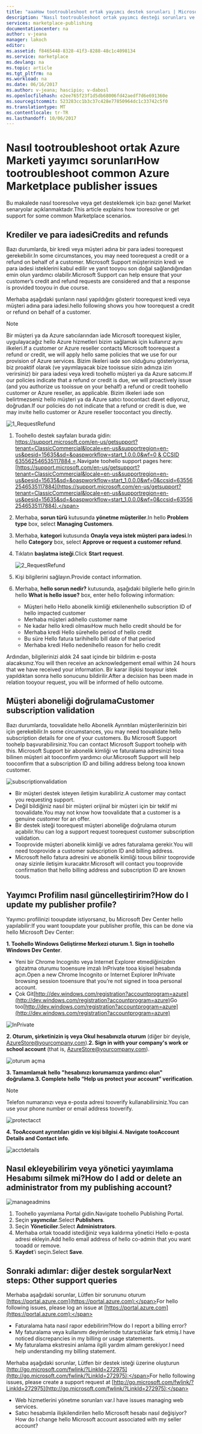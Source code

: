```yaml
---
title: "aaaHow tootroubleshoot ortak yayımcı destek sorunları | Microsoft Docs"
description: "Nasıl tootroubleshoot ortak yayımcı desteği sorunları ve nasıl tooget destek anlama"
services: marketplace-publishing
documentationcenter: na
author: v-jeana
manager: lakoch
editor: 
ms.assetid: f8465448-8328-41f3-8288-48c1c4098134
ms.service: marketplace
ms.devlang: na
ms.topic: article
ms.tgt_pltfrm: na
ms.workload: na
ms.date: 06/16/2017
ms.author: v-jeana; hascipio; v-dabosl
ms.openlocfilehash: e2ee765f23f1d5db68006fd42aedf7d6e691360e
ms.sourcegitcommit: 523283cc1b3c37c428e77850964dc1c33742c5f0
ms.translationtype: MT
ms.contentlocale: tr-TR
ms.lasthandoff: 10/06/2017
---
```

# <a name="how-tootroubleshoot-common-azure-marketplace-publisher-issues"></a><span data-ttu-id="2d8b3-103">Nasıl tootroubleshoot ortak Azure Marketi yayımcı sorunları</span><span class="sxs-lookup"><span data-stu-id="2d8b3-103">How tootroubleshoot common Azure Marketplace publisher issues</span></span>
<span data-ttu-id="2d8b3-104">Bu makalede nasıl tooresolve veya get desteklemek için bazı genel Market senaryolar açıklanmaktadır.</span><span class="sxs-lookup"><span data-stu-id="2d8b3-104">This article explains how tooresolve or get support for some common Marketplace scenarios.</span></span>

## <a name="credits-and-refunds"></a><span data-ttu-id="2d8b3-105">Krediler ve para iadesi</span><span class="sxs-lookup"><span data-stu-id="2d8b3-105">Credits and refunds</span></span>
<span data-ttu-id="2d8b3-106">Bazı durumlarda, bir kredi veya müşteri adına bir para iadesi toorequest gerekebilir.</span><span class="sxs-lookup"><span data-stu-id="2d8b3-106">In some circumstances, you may need toorequest a credit or a refund on behalf of a customer.</span></span>  <span data-ttu-id="2d8b3-107">Microsoft Support müşterinizin kredi ve para iadesi isteklerini kabul edilir ve yanıt tooyou son doğal sağlandığından emin olun yardımcı olabilir.</span><span class="sxs-lookup"><span data-stu-id="2d8b3-107">Microsoft Support can help ensure that your customer’s credit and refund requests are considered and that a response is provided tooyou in due course.</span></span>

<span data-ttu-id="2d8b3-108">Merhaba aşağıdaki şunların nasıl yapıldığını gösterir toorequest kredi veya müşteri adına para iadesi.</span><span class="sxs-lookup"><span data-stu-id="2d8b3-108">hello following shows you how toorequest a credit or refund on behalf of a customer.</span></span>

> [!NOTE]
> <span data-ttu-id="2d8b3-109">Bir müşteri ya da Azure satıcılarından iade Microsoft toorequest kişiler, uygulayacağız hello Azure hizmetleri bizim sağlamak için kullanırız aynı ilkeleri.</span><span class="sxs-lookup"><span data-stu-id="2d8b3-109">If a customer or Azure reseller contacts Microsoft toorequest a refund or credit, we will apply hello same policies that we use for our provision of Azure services.</span></span> <span data-ttu-id="2d8b3-110">Bizim ilkeleri iade son olduğunu gösteriyorsa, biz proaktif olarak (ve yayımlayacak bize tooissue sizin adınıza izin verirsiniz) bir para iadesi veya kredi toohello müşteri ya da Azure satıcımı.</span><span class="sxs-lookup"><span data-stu-id="2d8b3-110">If our policies indicate that a refund or credit is due, we will proactively issue (and you authorize us tooissue on your behalf) a refund or credit toohello customer or Azure reseller, as applicable.</span></span> <span data-ttu-id="2d8b3-111">Bizim ilkeleri iade son belirtmezseniz hello müşteri ya da Azure satıcı toocontact davet ediyoruz, doğrudan.</span><span class="sxs-lookup"><span data-stu-id="2d8b3-111">If our policies do not indicate that a refund or credit is due, we may invite hello customer or Azure reseller toocontact you directly.</span></span>
>
>

  ![1_RequestRefund][1]

1. <span data-ttu-id="2d8b3-113">Toohello destek sayfaları burada gidin: [https://support.microsoft.com/en-us/getsupport?tenant=ClassicCommercial&locale=en-us&supportregion=en-us&pesid=15635&sd=&oaspworkflow=start_1.0.0.0&wf=0 & CCSID 635562546535117884 =](https://support.microsoft.com/en-us/getsupport?tenant=ClassicCommercial&locale=en-us&supportregion=en-us&pesid=15635&sd=&oaspworkflow=start_1.0.0.0&wf=0&ccsid=635562546535117884).</span><span class="sxs-lookup"><span data-stu-id="2d8b3-113">Navigate toohello support pages here: [https://support.microsoft.com/en-us/getsupport?tenant=ClassicCommercial&locale=en-us&supportregion=en-us&pesid=15635&sd=&oaspworkflow=start_1.0.0.0&wf=0&ccsid=635562546535117884](https://support.microsoft.com/en-us/getsupport?tenant=ClassicCommercial&locale=en-us&supportregion=en-us&pesid=15635&sd=&oaspworkflow=start_1.0.0.0&wf=0&ccsid=635562546535117884).</span></span>
2. <span data-ttu-id="2d8b3-114">Merhaba, **sorun türü** kutusunda **yönetme müşteriler**.</span><span class="sxs-lookup"><span data-stu-id="2d8b3-114">In hello **Problem type** box, select **Managing Customers**.</span></span>
3. <span data-ttu-id="2d8b3-115">Merhaba, **kategori** kutusunda **Onayla veya istek müşteri para iadesi**.</span><span class="sxs-lookup"><span data-stu-id="2d8b3-115">In hello **Category** box, select **Approve or request a customer refund**.</span></span>
4. <span data-ttu-id="2d8b3-116">Tıklatın **başlatma isteği**.</span><span class="sxs-lookup"><span data-stu-id="2d8b3-116">Click **Start request**.</span></span>

   ![2_RequestRefund][2]

1. <span data-ttu-id="2d8b3-118">Kişi bilgilerini sağlayın.</span><span class="sxs-lookup"><span data-stu-id="2d8b3-118">Provide contact information.</span></span>
2. <span data-ttu-id="2d8b3-119">Merhaba, **hello sorun nedir?** kutusunda, aşağıdaki bilgilerle hello girin:</span><span class="sxs-lookup"><span data-stu-id="2d8b3-119">In hello **What is hello issue?** box, enter hello following information:</span></span>

   * <span data-ttu-id="2d8b3-120">Müşteri hello Hello abonelik kimliği etkilenen</span><span class="sxs-lookup"><span data-stu-id="2d8b3-120">hello subscription ID of hello impacted customer</span></span>
   * <span data-ttu-id="2d8b3-121">Merhaba müşteri adı</span><span class="sxs-lookup"><span data-stu-id="2d8b3-121">hello customer name</span></span>
   * <span data-ttu-id="2d8b3-122">Ne kadar hello kredi olması</span><span class="sxs-lookup"><span data-stu-id="2d8b3-122">How much hello credit should be for</span></span>
   * <span data-ttu-id="2d8b3-123">Merhaba kredi Hello süre</span><span class="sxs-lookup"><span data-stu-id="2d8b3-123">hello period of hello credit</span></span>
   * <span data-ttu-id="2d8b3-124">Bu süre Hello fatura tarihi</span><span class="sxs-lookup"><span data-stu-id="2d8b3-124">hello bill date of that period</span></span>
   * <span data-ttu-id="2d8b3-125">Merhaba kredi Hello nedeni</span><span class="sxs-lookup"><span data-stu-id="2d8b3-125">hello reason for hello credit</span></span>

<span data-ttu-id="2d8b3-126">Ardından, bilgilerinizi aldık 24 saat içinde bir bildirim e-posta alacaksınız.</span><span class="sxs-lookup"><span data-stu-id="2d8b3-126">You will then receive an acknowledgement email within 24 hours that we have received your information.</span></span> <span data-ttu-id="2d8b3-127">Bir karar ilişkisi tooyour istek yapıldıktan sonra hello sonucunu bildirilir.</span><span class="sxs-lookup"><span data-stu-id="2d8b3-127">After a decision has been made in relation tooyour request, you will be informed of hello outcome.</span></span>

## <a name="customer-subscription-validation"></a><span data-ttu-id="2d8b3-128">Müşteri aboneliği doğrulama</span><span class="sxs-lookup"><span data-stu-id="2d8b3-128">Customer subscription validation</span></span>
<span data-ttu-id="2d8b3-129">Bazı durumlarda, toovalidate hello Abonelik Ayrıntıları müşterilerinizin biri için gerekebilir.</span><span class="sxs-lookup"><span data-stu-id="2d8b3-129">In some circumstances, you may need toovalidate hello subscription details for one of your customers.</span></span> <span data-ttu-id="2d8b3-130">Bu Microsoft Support toohelp başvurabilirsiniz.</span><span class="sxs-lookup"><span data-stu-id="2d8b3-130">You can contact Microsoft Support toohelp with this.</span></span> <span data-ttu-id="2d8b3-131">Microsoft Support bir abonelik kimliği ve faturalama adresinizi tooa bilinen müşteri ait tooconfirm yardımcı olur.</span><span class="sxs-lookup"><span data-stu-id="2d8b3-131">Microsoft Support will help tooconfirm that a subscription ID and billing address belong tooa known customer.</span></span>

  ![subscriptionvalidation][3]

* <span data-ttu-id="2d8b3-133">Bir müşteri destek isteyen iletişim kurabiliriz.</span><span class="sxs-lookup"><span data-stu-id="2d8b3-133">A customer may contact you requesting support.</span></span>
* <span data-ttu-id="2d8b3-134">Değil bildiğiniz nasıl bir müşteri orijinal bir müşteri için bir teklif mi toovalidate.</span><span class="sxs-lookup"><span data-stu-id="2d8b3-134">You may not know how toovalidate that a customer is a genuine customer for an offer.</span></span>
* <span data-ttu-id="2d8b3-135">Bir destek isteği toorequest müşteri aboneliğe doğrulama oturum açabilir.</span><span class="sxs-lookup"><span data-stu-id="2d8b3-135">You can log a support request toorequest customer subscription validation.</span></span>
* <span data-ttu-id="2d8b3-136">Tooprovide müşteri abonelik kimliği ve adres faturalama gerekir.</span><span class="sxs-lookup"><span data-stu-id="2d8b3-136">You will need tooprovide a customer subscription ID and billing address.</span></span>
* <span data-ttu-id="2d8b3-137">Microsoft hello fatura adresini ve abonelik kimliği toous bilinir tooprovide onay sizinle iletişim kuracaktır.</span><span class="sxs-lookup"><span data-stu-id="2d8b3-137">Microsoft will contact you tooprovide confirmation that hello billing address and subscription ID are known toous.</span></span>

## <a name="how-do-i-update-my-publisher-profile"></a><span data-ttu-id="2d8b3-138">Yayımcı Profilim nasıl güncelleştiririm?</span><span class="sxs-lookup"><span data-stu-id="2d8b3-138">How do I update my publisher profile?</span></span>
<span data-ttu-id="2d8b3-139">Yayımcı profilinizi tooupdate istiyorsanız, bu Microsoft Dev Center hello yapılabilir:</span><span class="sxs-lookup"><span data-stu-id="2d8b3-139">If you want tooupdate your publisher profile, this can be done via hello Microsoft Dev Center:</span></span>

<span data-ttu-id="2d8b3-140">**1. Toohello Windows Geliştirme Merkezi oturum**.</span><span class="sxs-lookup"><span data-stu-id="2d8b3-140">**1. Sign in toohello Windows Dev Center**.</span></span>

* <span data-ttu-id="2d8b3-141">Yeni bir Chrome Incognito veya Internet Explorer etmediğinizden gözatma oturumu tooensure imzalı InPrivate tooa kişisel hesabında açın.</span><span class="sxs-lookup"><span data-stu-id="2d8b3-141">Open a new Chrome Incognito or Internet Explorer InPrivate browsing session tooensure that you’re not signed in tooa personal account.</span></span>
* <span data-ttu-id="2d8b3-142">Çok Git[http://dev.windows.com/registration?accountprogram=azure](http://dev.windows.com/registration?accountprogram=azure)</span><span class="sxs-lookup"><span data-stu-id="2d8b3-142">Go too[http://dev.windows.com/registration?accountprogram=azure](http://dev.windows.com/registration?accountprogram=azure)</span></span>

![InPrivate][4]

<span data-ttu-id="2d8b3-144">**2. Oturum, şirketinizin iş veya Okul hesabınızla oturum** (diğer bir deyişle, AzureStore@yourcompany.com).</span><span class="sxs-lookup"><span data-stu-id="2d8b3-144">**2. Sign in with your company's work or school account** (that is, AzureStore@yourcompany.com).</span></span>

![oturum açma][5]

<span data-ttu-id="2d8b3-146">**3. Tamamlamak hello "hesabınızı korumamıza yardımcı olun" doğrulama**.</span><span class="sxs-lookup"><span data-stu-id="2d8b3-146">**3. Complete hello “Help us protect your account” verification**.</span></span>

> [!NOTE]
> <span data-ttu-id="2d8b3-147">Telefon numaranızı veya e-posta adresi tooverify kullanabilirsiniz.</span><span class="sxs-lookup"><span data-stu-id="2d8b3-147">You can use your phone number or email address tooverify.</span></span>
>
>

![protectacct][6]

<span data-ttu-id="2d8b3-149">**4. TooAccount ayrıntıları gidin ve kişi bilgisi**.</span><span class="sxs-lookup"><span data-stu-id="2d8b3-149">**4. Navigate tooAccount Details and Contact info**.</span></span>

![acctdetails][7]

## <a name="how-do-i-add-or-delete-an-administrator-from-my-publishing-account"></a><span data-ttu-id="2d8b3-151">Nasıl ekleyebilirim veya yönetici yayımlama Hesabımı silmek mi?</span><span class="sxs-lookup"><span data-stu-id="2d8b3-151">How do I add or delete an administrator from my publishing account?</span></span>
![manageadmins][8]

1. <span data-ttu-id="2d8b3-153">Toohello yayımlama Portal gidin.</span><span class="sxs-lookup"><span data-stu-id="2d8b3-153">Navigate toohello Publishing Portal.</span></span>
2. <span data-ttu-id="2d8b3-154">Seçin **yayımcılar**.</span><span class="sxs-lookup"><span data-stu-id="2d8b3-154">Select **Publishers**.</span></span>
3. <span data-ttu-id="2d8b3-155">Seçin **Yöneticiler**.</span><span class="sxs-lookup"><span data-stu-id="2d8b3-155">Select **Administrators**.</span></span>
4. <span data-ttu-id="2d8b3-156">Merhaba ortak tooadd istediğiniz veya kaldırma yönetici Hello e-posta adresi ekleyin.</span><span class="sxs-lookup"><span data-stu-id="2d8b3-156">Add hello email address of hello co-admin that you want tooadd or remove.</span></span>
5. <span data-ttu-id="2d8b3-157">**Kaydet**’i seçin.</span><span class="sxs-lookup"><span data-stu-id="2d8b3-157">Select **Save**.</span></span>

## <a name="next-steps--other-support-queries"></a><span data-ttu-id="2d8b3-158">Sonraki adımlar: diğer destek sorgular</span><span class="sxs-lookup"><span data-stu-id="2d8b3-158">Next steps:  Other support queries</span></span>
<span data-ttu-id="2d8b3-159">Merhaba aşağıdaki sorunlar, Lütfen bir sorununu oturum [https://portal.azure.com](https://portal.azure.com):</span><span class="sxs-lookup"><span data-stu-id="2d8b3-159">For hello following issues, please log an issue at [https://portal.azure.com](https://portal.azure.com):</span></span>

* <span data-ttu-id="2d8b3-160">Faturalama hata nasıl rapor edebilirim?</span><span class="sxs-lookup"><span data-stu-id="2d8b3-160">How do I report a billing error?</span></span>
* <span data-ttu-id="2d8b3-161">My faturalama veya kullanımı deyimlerinde tutarsızlıklar fark etmiş.</span><span class="sxs-lookup"><span data-stu-id="2d8b3-161">I have noticed discrepancies in my billing or usage statements.</span></span>
* <span data-ttu-id="2d8b3-162">My faturalama ekstresini anlama ilgili yardım almam gerekiyor.</span><span class="sxs-lookup"><span data-stu-id="2d8b3-162">I need help understanding my billing statement.</span></span>

<span data-ttu-id="2d8b3-163">Merhaba aşağıdaki sorunlar, Lütfen bir destek isteği üzerine oluşturun [http://go.microsoft.com/fwlink/?LinkId=272975](http://go.microsoft.com/fwlink/?LinkId=272975):</span><span class="sxs-lookup"><span data-stu-id="2d8b3-163">For hello following issues, please create a support request at [http://go.microsoft.com/fwlink/?LinkId=272975](http://go.microsoft.com/fwlink/?LinkId=272975):</span></span>

* <span data-ttu-id="2d8b3-164">Web hizmetlerini yönetme sorunları var.</span><span class="sxs-lookup"><span data-stu-id="2d8b3-164">I have issues managing web services.</span></span>
* <span data-ttu-id="2d8b3-165">Satıcı hesabımla ilişkilendirilen hello Microsoft hesabı nasıl değişiyor?</span><span class="sxs-lookup"><span data-stu-id="2d8b3-165">How do I change hello Microsoft account associated with my seller account?</span></span>

[1]: ./media/marketplace-publishing-support-common-issues/requestrefund1.png
[2]: ./media/marketplace-publishing-support-common-issues/requestrefund2.png
[3]: ./media/marketplace-publishing-support-common-issues/subscriptionvalidation.png
[4]: ./media/marketplace-publishing-support-common-issues/inprivate.png
[5]: ./media/marketplace-publishing-support-common-issues/signin.png
[6]: ./media/marketplace-publishing-support-common-issues/protectacct.png
[7]: ./media/marketplace-publishing-support-common-issues/acctdetails.png
[8]: ./media/marketplace-publishing-support-common-issues/manageadmins.png
